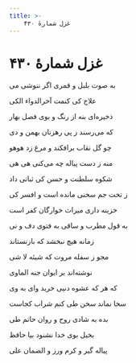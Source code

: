 ```yaml
---
title: >-
    غزل شمارهٔ ۴۳۰
---
```

# غزل شمارهٔ ۴۳۰

<div class="b" id="bn1"><div class="m1"><p>به صوت بلبل و قمری اگر ننوشی می</p></div>
<div class="m2"><p>علاج کی کنمت آخرالدواء الکی</p></div></div>
<div class="b" id="bn2"><div class="m1"><p>ذخیره‌ای بنه از رنگ و بوی فصل بهار</p></div>
<div class="m2"><p>که می‌رسند ز پی رهزنان بهمن و دی</p></div></div>
<div class="b" id="bn3"><div class="m1"><p>چو گل نقاب برافکند و مرغ زد هوهو</p></div>
<div class="m2"><p>منه ز دست پیاله چه می‌کنی هی هی</p></div></div>
<div class="b" id="bn4"><div class="m1"><p>شکوه سلطنت و حسن کی ثباتی داد</p></div>
<div class="m2"><p>ز تخت جم سخنی مانده است و افسر کی</p></div></div>
<div class="b" id="bn5"><div class="m1"><p>خزینه داری میراث خوارگان کفر است</p></div>
<div class="m2"><p>به قول مطرب و ساقی به فتوی دف و نی</p></div></div>
<div class="b" id="bn6"><div class="m1"><p>زمانه هیچ نبخشد که بازنستاند</p></div>
<div class="m2"><p>مجو ز سفله مروت که شیئه لا شی</p></div></div>
<div class="b" id="bn7"><div class="m1"><p>نوشته‌اند بر ایوان جنه الماوی</p></div>
<div class="m2"><p>که هر که عشوه دنیی خرید وای به وی</p></div></div>
<div class="b" id="bn8"><div class="m1"><p>سخا نماند سخن طی کنم شراب کجاست</p></div>
<div class="m2"><p>بده به شادی روح و روان حاتم طی</p></div></div>
<div class="b" id="bn9"><div class="m1"><p>بخیل بوی خدا نشنود بیا حافظ</p></div>
<div class="m2"><p>پیاله گیر و کرم ورز و الضمان علی</p></div></div>